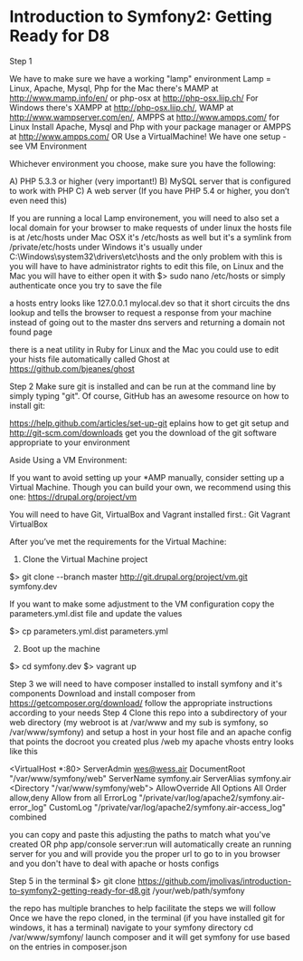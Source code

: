 Introduction to Symfony2: Getting Ready for D8
========================

Step 1

  We have to make sure we have a working "lamp" environment
  Lamp = Linux, Apache, Mysql, Php
  for the Mac there's
  MAMP at http://www.mamp.info/en/ or  php-osx at http://php-osx.liip.ch/
  For Windows there's 
  XAMPP at http://php-osx.liip.ch/, WAMP at http://www.wampserver.com/en/, AMPPS at http://www.ampps.com/
  for Linux
  Install Apache, Mysql and Php with your package manager or AMPPS at http://www.ampps.com/
  OR
  Use a VirtualMachine! We have one setup - see VM Environment
  
  Whichever environment you choose, make sure you have the following:

A) PHP 5.3.3 or higher (very important!)
B) MySQL server that is configured to work with PHP
C) A web server (If you have PHP 5.4 or higher, you don’t even need this)

If you are running a local Lamp environement, you will need to also set a local domain for your browser to make requests of
under linux the hosts file is at /etc/hosts
under Mac OSX it's /etc/hosts as well but it's a symlink from /private/etc/hosts
under Windows it's usually under C:\Windows\system32\drivers\etc\hosts and the only problem with this is you will have to
have administrator rights to edit this file, on Linux and the Mac you will have to either open it with
$> sudo nano /etc/hosts
or simply authenticate once you try to save the file

a hosts entry looks like
127.0.0.1  mylocal.dev
so that it short circuits the dns lookup and tells the browser to request a response from your machine instead of going out to
the master dns servers and returning a domain not found page

there is a neat utility in Ruby for Linux and the Mac you could use to edit your hists file automatically
called Ghost at https://github.com/bjeanes/ghost 

Step 2
  Make sure git is installed and can be run at the command line by simply typing "git". Of course, GitHub has an awesome resource on how to install git:

  https://help.github.com/articles/set-up-git eplains how to get git setup and http://git-scm.com/downloads
  get you the download of the git software appropriate to your environment

  
Aside
  Using a VM Environment: 

If you want to avoid setting up your *AMP manually, consider setting up a Virtual Machine.
Though you can build your own, we recommend using this one: https://drupal.org/project/vm 

You will need to have Git, VirtualBox and Vagrant installed first.:
Git
Vagrant 
VirtualBox

After you’ve met the requirements for the Virtual Machine:

1) Clone the Virtual Machine project

$> git clone --branch master http://git.drupal.org/project/vm.git symfony.dev

If you want to make some adjustment to the VM configuration copy the parameters.yml.dist file and update the values

$> cp parameters.yml.dist parameters.yml

2) Boot up the machine

$> cd symfony.dev
$> vagrant up
  
Step 3
  we will need to have composer installed to install symfony and it's components
  Download and install composer from
  https://getcomposer.org/download/
  follow the appropriate instructions according to your needs
Step 4
  Clone this repo into a subdirectory of your web directory (my webroot is at
  /var/www and my sub is symfony, so /var/www/symfony) and setup a host in your host file
  and an apache config that points the docroot you created plus /web
  my apache vhosts entry looks like this
  
  <VirtualHost *:80>
    ServerAdmin wes@wess.air
    DocumentRoot "/var/www/symfony/web"
    ServerName symfony.air
    ServerAlias symfony.air
    <Directory "/var/www/symfony/web">
        AllowOverride All
        Options All
        Order allow,deny
        Allow from all
    </Directory>
    ErrorLog "/private/var/log/apache2/symfony.air-error_log"
    CustomLog "/private/var/log/apache2/symfony.air-access_log" combined
</VirtualHost>

you can copy and paste this adjusting the paths to match what you've created
OR
php app/console server:run will automatically create an running server for you and will provide you the proper url to go to in you browser
and you don't have to deal with apache or hosts configs

Step 5
  in the terminal
  $> git clone https://github.com/jmolivas/introduction-to-symfony2-getting-ready-for-d8.git /your/web/path/symfony

  the repo has multiple branches to help facilitate the steps we will follow
  Once we have the repo cloned, in the terminal (if you have installed git for windows, it has a terminal) 
  navigate to your symfony directory
  cd /var/www/symfony/
   launch composer and it will get symfony for use based on the entries in composer.json
  
